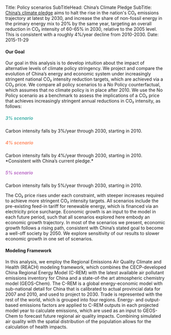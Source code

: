 Title: Policy scenarios
SubTitleHead: China’s Climate Pledge
SubTitle: [China’s climate pledge](http://www4.unfccc.int/submissions/INDC/Published%20Documents/China/1/China's%20INDC%20-%20on%2030%20June%202015.pdf) aims to halt the rise in the nation's CO₂ emissions trajectory at latest by 2030, and increase the share of non-fossil energy in the primary energy mix to 20% by the same year, targeting an overall reduction in CO₂ intensity of 60-65% in 2030, relative to the 2005 level. This is consistent with a roughly 4%/year decline from 2010-2030.
Date: 2015-11-29

<h4>Our Goal</h4>
Our goal in this analysis is to develop intuition about the impact of alternative levels of climate policy stringency. We project and compare the evolution of China’s energy and economic system under increasingly stringent national CO₂ intensity reduction targets, which are achieved via a CO₂ price. We compare all policy scenarios to a No Policy counterfactual, which assumes that no climate policy is in place after 2010. We use the No Policy scenario as a benchmark to assess the implications of a CO₂ price that achieves increasingly stringent annual reductions in CO₂ intensity, as follows:

<h5 style="color: #48B4AC">3% scenario</h5>
Carbon intensity falls by 3%/year through 2030, starting in 2010.

<h5 style="color: #FF8D64">4% scenario</h5>
Carbon intensity falls by 4%/year through 2030, starting in 2010. *Consistent with China’s current pledge.*

<h5 style="color: #BC6FC8">5% scenario</h5>
Carbon intensity falls by 5%/year through 2030, starting in 2010.

The CO₂ price rises under each constraint, with steeper increases required to achieve more stringent CO₂ intensity targets. All scenarios include the pre-existing feed-in tariff for renewable energy, which is financed via an electricity price surcharge. Economic growth is an input to the model in each future period, such that all scenarios explored here embody an economic growth trajectory. In most of the scenarios we present, economic growth follows a rising path, consistent with China’s stated goal to become a well-off society by 2050. We explore sensitivity of our results to slower economic growth in one set of scenarios.

<h4>Modeling Framework</h4>
In this analysis, we employ the Regional Emissions Air Quality Climate and Health (REACH) modeling framework, which combines the CECP-developed China Regional Energy Model (C-REM) with the latest available air pollutant emissions inventory for China and a state-of-the art atmospheric chemistry model (GEOS-Chem). The C-REM is a global energy-economic model with sub-national detail for China that is calibrated to actual provincial data for 2007 and 2010, and used to project to 2030. Trade is represented with the rest of the world, which is grouped into four regions. Energy- and output-based emissions factors are applied to C-REM outputs in each projected model year to calculate emissions, which are used as an input to GEOS-Chem to forecast future regional air quality impacts. Combining simulated air quality with the spatial distribution of the population allows for the calculation of health impacts.
